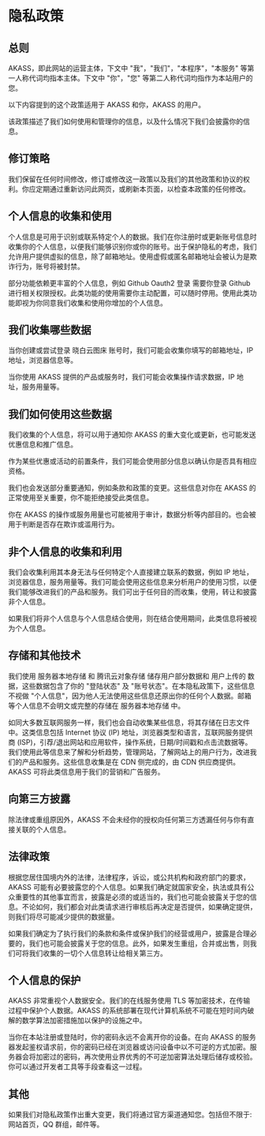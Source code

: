 # 隐私政策

## 总则
AKASS，即此网站的运营主体，下文中 "我"，"我们"，"本程序"，"本服务" 等第一人称代词均指本主体。下文中 "你"，"您" 等第二人称代词均指作为本站用户的您。

以下内容提到的这个政策适用于 AKASS 和你，AKASS 的用户。

该政策描述了我们如何使用和管理你的信息，以及什么情况下我们会披露你的信息。

## 修订策略
我们保留在任何时间修改，修订或修改这一政策以及我们的其他政策和协议的权利。你应定期通过重新访问此网页，或刷新本页面，以检查本政策的任何修改。

## 个人信息的收集和使用
个人信息是可用于识别或联系特定个人的数据。我们在你注册时或更新账号信息时收集你的个人信息，以便我们能够识别你或你的账号。出于保护隐私的考虑，我们允许用户提供虚拟的信息，除了邮箱地址。使用虚假或匿名邮箱地址会被认为是欺诈行为，账号将被封禁。

部分功能依赖更丰富的个人信息，例如 Github Oauth2 登录 需要你登录 Github 进行相关权限授权。此类功能的使用需要你主动配置，可以随时停用。使用此类功能即视为你同意我们收集和使用你增加的个人信息。

## 我们收集哪些数据
当你创建或尝试登录 晓白云图床 账号时，我们可能会收集你填写的邮箱地址，IP 地址，浏览器信息等。

当你使用 AKASS 提供的产品或服务时，我们可能会收集操作请求数据，IP 地址，服务用量等。

## 我们如何使用这些数据
我们收集的个人信息，将可以用于通知你 AKASS 的重大变化或更新，也可能发送优惠信息和推广信息。

作为某些优惠或活动的前置条件，我们可能会使用部分信息以确认你是否具有相应资格。

我们也会发送部分重要通知，例如条款和政策的变更。这些信息对你在 AKASS 的正常使用至关重要，你不能拒绝接受此类信息。

你在 AKASS 的操作或服务用量也可能被用于审计，数据分析等内部目的。也会被用于判断是否存在欺诈或滥用行为。

## 非个人信息的收集和利用
我们会收集利用其本身无法与任何特定个人直接建立联系的数据，例如 IP 地址，浏览器信息，服务用量等。我们可能会使用这些信息来分析用户的使用习惯，以便我们能够改进我们的产品和服务。我们可出于任何目的而收集，使用，转让和披露非个人信息。

如果我们将非个人信息与个人信息结合使用，则在结合使用期间，此类信息将被视为个人信息。

## 存储和其他技术
我们使用 服务器本地存储 和 腾讯云对象存储 储存用户部分数据和 用户上传的 数据，这些数据包含了你的 "登陆状态" 及 "账号状态"。在本隐私政策下，这些信息不视做 "个人信息"，因为他人无法使用这些信息还原出你的任何个人数据。邮箱等个人信息不会明文或完整的存储在 服务器本地存储 中。

如同大多数互联网服务一样，我们也会自动收集某些信息，将其存储在日志文件中。这类信息包括 Internet 协议 (IP) 地址，浏览器类型和语言，互联网服务提供商 (ISP)，引荐/退出网站和应用软件，操作系统，日期/时间戳和点击流数据等。我们使用此等信息来了解和分析趋势，管理网站，了解网站上的用户行为，改进我们的产品和服务。这些信息收集是在 CDN 侧完成的，由 CDN 供应商提供。AKASS 可将此类信息用于我们的营销和广告服务。

## 向第三方披露
除法律或重组原因外，AKASS 不会未经你的授权向任何第三方透漏任何与你有直接关联的个人信息。

## 法律政策
根据您居住国境内外的法律，法律程序，诉讼，或公共机构和政府部门的要求，AKASS 可能有必要披露您的个人信息。如果我们确定就国家安全，执法或具有公众重要性的其他事宜而言，披露是必须的或适当的，我们也可能会披露关于您的信息。不论如何，我们都会对此类请求进行审核后再决定是否提供，如果确定提供，则我们将尽可能减少提供的数据量。

如果我们确定为了执行我们的条款和条件或保护我们的经营或用户，披露是合理必要的，我们也可能会披露关于您的信息。此外，如果发生重组，合并或出售，则我们可将我们收集的一切个人信息转让给相关第三方。

## 个人信息的保护
AKASS 非常重视个人数据安全。我们的在线服务使用 TLS 等加密技术，在传输过程中保护个人数据。AKASS 的系统部署在现代计算机系统不可能在短时间内破解的数学算法加密措施加以保护的设施之中。

当你在本站注册或登陆时，你的密码永远不会离开你的设备。在向 AKASS 的服务器发起鉴权请求前，你的密码已经在浏览器或访问设备中以不可逆的方式加密。服务器会将加密过的密码，再次使用业界优秀的不可逆加密算法处理后储存或校验。你可以通过开发者工具等手段查看这一过程。

## 其他
如果我们对隐私政策作出重大变更，我们将通过官方渠道通知您。包括但不限于: 网站首页，QQ 群组，邮件等。